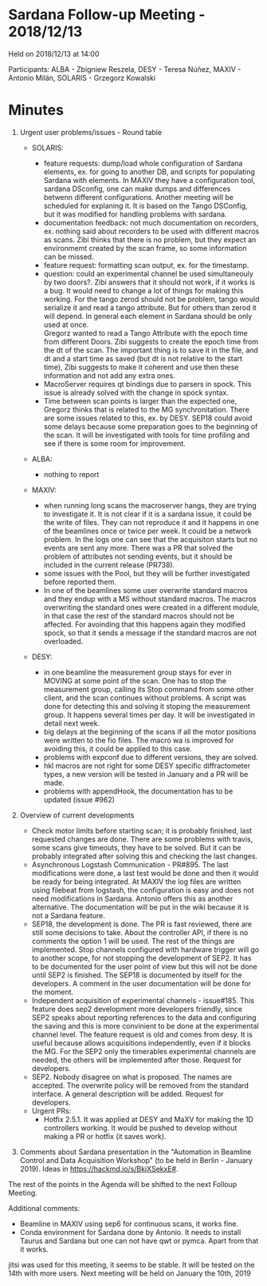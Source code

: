 # Sardana Follow-up Meeting - 2018/12/13

Held on 2018/12/13 at 14:00  

Participants: ALBA - Zbigniew Reszela, DESY - Teresa Núñez, MAXIV - Antonio Milán, SOLARIS - Grzegorz Kowalski

# Minutes

1. Urgent user problems/issues - Round table
   * SOLARIS:
     - feature requests: dump/load whole configuration of Sardana elements,
     ex. for going to another DB, and scripts for populating Sardana with
     elements.
     In MAXIV they have a configuration tool, sardana DSconfig, one can
     make dumps and differences betwenn different configurations.
     Another meeting will be scheduled for explaning it. It is
     based on the Tango DSConfig, but it was modified for handling problems
     with sardana.
     - documentation feedback: not much documentation on recorders, ex. nothing
     said about recorders to be used with different macros as scans.
     Zibi thinks that there is no problem, but they expect an environmemt
     created by the scan frame, so some information can be missed.
     - feature request: formatting scan output, ex. for the timestamp.
     - question: could an experimental channel be used simultaneouly by two
     doors?. Zibi answers that it should not work, if it works is a bug.
     It would need to change a lot of things for making this working.
     For the tango zerod should not be problem, tango would serialize it
     and read a tango attribute. But for others than zerod it will depend.
     In general each element in Sardana should be only used at once.   
     Gregorz wanted to read a Tango Attribute with the epoch time from
     different Doors. Zibi suggests to create the epoch time from the
     dt of the scan. The important thing is to save it in the file,
     and dt and a start time as saved (but dt is not relative to the start
     time), Zibi suggests to make it coherent and use then these
     information and not add any extra ones.
     - MacroServer requires qt bindings due to parsers in spock.
     This issue is already solved with the change in spock syntax.
     - Time between scan points is larger than the expected
     one, Gregorz thinks that is related to the MG synchronitation.
     There are some issues related to this, ex. by DESY. SEP18 could avoid
     some delays because some preparation goes to the beginning of the scan.
     It will be investigated with tools for time profiling and see if
     there is some room for improvement.

   * ALBA:
     - nothing to report

   * MAXIV:
     - when running long scans the macroserver hangs, they are trying
     to investigate it. It is not clear if it is a sardana issue, it could
     be the write of files. They can not reproduce it and it happens in
     one of the beamlines once or twice per week. It could be a network
     problem. In the logs one can see that the acquisiton starts but no
     events are sent any more. There was a PR that solved the problem of
     attributes not sending events, but it should be included in the current
     release (PR738).
     - some issues with the Pool, but they will be further investigated before
     reported them.
     -  In one of the beamlines some user overwrite standard macros and
     they endup with a MS without standard macros. The macros overwriting
     the standard ones were created in a different module, in that case the
     rest of the standard macros should not be affected. For avoinding that
     this happens again they modified spock, so that it sends a message if
     the standard macros are not overloaded.
     
   * DESY:
     - in one beamline the measurement group stays for ever in MOVING at
     some point of the scan. One has to stop the measurement group, calling
     its Stop command from some other client, and the scan continues without
     problems. A script was done for detecting this and solving it stoping
     the measurement group. It happens several times per day. It will be
     investigated in detail next week.
     - big delays at the beginning of the scans if all the motor positions were
     written to the fio files. The macro wa is improved for avoiding this, it
     could be applied to this case.
     - problems with expconf due to different versions, they are solved.
     - hkl macros are not right for some DESY specific diffractometer types,
     a new version will be tested in January and a PR will be made.
     - problems with appendHook, the documentation has to be updated
     (issue #962)
     
2. Overview of current developments
	* Check motor limits before starting scan; it is probably finished,
	last requested changes are done. There are some problems with travis,
	some scans give timeouts, they have to be solved. But it can be
	probably integrated after solving this and checking the last changes.
	* Asynchronous Logstash Communication - PR#895. The last modifications
	were done, a last test would be done and then it would be ready
	for being integrated.
        At MAXIV the log files are written  using filebeat from logstash, the
	configuration is easy and does not need modifications in Sardana.
	Antonio offers this as another alternative.
        The documentation will be put in the wiki because it is not a
	Sardana feature.
	* SEP18, the development is done. The PR is fast reviewed,
	there are still some decisions to take. About the controller API,
	if there is no comments the option 1 will be used. The rest of the
	things are implemented. Stop channels configured with hardware
	trigger will go to another scope, for not stopping the development of
	SEP2. It has to be documented for the user point of view but this will
	not be done until SEP2 is finished. The SEP18 is documented by itself
	for the developers. A comment in the user documentation will be done
	for the moment.
	* Independent acquisition of experimental channels - issue#185. This
	feature does sep2 development more developers friendly, since SEP2
	speaks about reporting references to the data and configuring the
	saving and this is more convinient to be done at the experimental
	channel level. The feature request is old and comes from desy.
	It is useful because allows acquisitions independently, even if
	it blocks the MG. For the SEP2 only the timerables experimental
	channels are needed, the others will be implemented after those.
	Request for developers.
	* SEP2. Nobody disagree on what is proposed. The names are accepted.
        The overwrite policy will be removed from the standard interface.
	A general description will be added. Request for developers.
	* Urgent PRs:
	   * Hotfix 2.5.1. It was applied at DESY and MaXV for making the
	   1D controllers  working. It would be pushed to develop without
	   making a PR or hotfix (it saves work).
	  
3. Comments about Sardana presentation in the "Automation in Beamline 
   Control and Data Acquisition Workshop" (to be held in Berlin - January 2019).
   Ideas in  https://hackmd.io/s/BkjXSekxE#.


The rest of the points in the Agenda will be shifted to the next Folloup
Meeting.

Additional comments:

* Beamline in MAXIV using sep6 for continuous scans, it works fine.
*  Conda environment for Sardana done by Antonio. It needs to install Taurus
and Sardana but one can not have qwt or pymca. Apart from that it works.

jitsi was used for this meeting, it seems to be stable. It will be tested on
the 14th with more users.
Next meeting will be held on January the 10th, 2019

